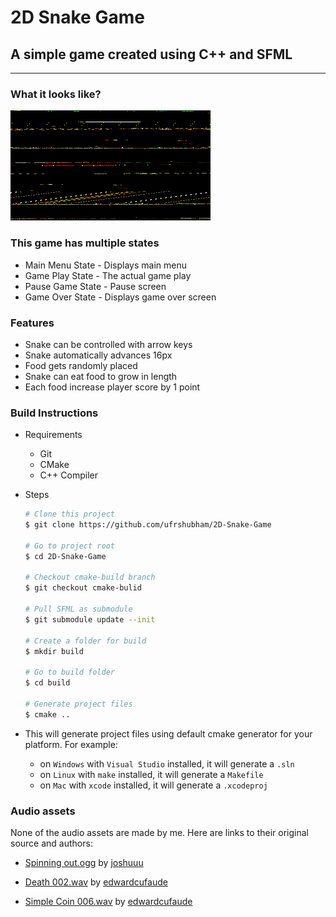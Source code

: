 # 2D Snake Game

## A simple game created using C++ and SFML

---

### What it looks like?

![Demo](Demo.gif)

### This game has multiple states

- Main Menu State - Displays main menu
- Game Play State - The actual game play
- Pause Game State - Pause screen
- Game Over State - Displays game over screen

### Features

- Snake can be controlled with arrow keys
- Snake automatically advances 16px
- Food gets randomly placed
- Snake can eat food to grow in length
- Each food increase player score by 1 point

### Build Instructions

- Requirements
  - Git
  - CMake
  - C++ Compiler

- Steps

    ```bash
    # Clone this project
    $ git clone https://github.com/ufrshubham/2D-Snake-Game

    # Go to project root
    $ cd 2D-Snake-Game

    # Checkout cmake-build branch
    $ git checkout cmake-bulid

    # Pull SFML as submodule
    $ git submodule update --init

    # Create a folder for build
    $ mkdir build

    # Go to build folder
    $ cd build

    # Generate project files
    $ cmake ..
    ```

- This will generate project files using default cmake generator for your platform. For example:

  - on `Windows` with `Visual Studio` installed, it will generate a `.sln`
  - on `Linux` with `make` installed, it will generate a `Makefile`
  - on `Mac` with `xcode` installed, it will generate a `.xcodeproj`

### Audio assets

None of the audio assets are made by me. Here are links to their original source and authors:

- [Spinning out.ogg](https://joshuuu.itch.io/short-loopable-background-music) by [joshuuu](https://joshuuu.itch.io/)

- [Death 002.wav](https://edwardcufaude.itch.io/soundfxpack1) by [edwardcufaude](https://edwardcufaude.itch.io/)

- [Simple Coin 006.wav](https://edwardcufaude.itch.io/soundfxpack1) by [edwardcufaude](https://edwardcufaude.itch.io/)
